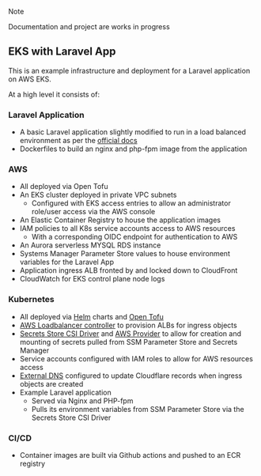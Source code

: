 > [!Note]
> Documentation and project are works in progress

## EKS with Laravel App
This is an example infrastructure and deployment for a Laravel application on AWS EKS.

At a high level it consists of:
### Laravel Application
- A basic Laravel application slightly modified to run in a load balanced environment as per the [official docs](https://laravel.com/docs/11.x/requests#configuring-trusted-proxies)
- Dockerfiles to build an nginx and php-fpm image from the application
### AWS
- All deployed via Open Tofu
- An EKS cluster deployed in private VPC subnets 
  - Configured with EKS access entries to allow an administrator role/user access via the AWS console
- An Elastic Container Registry to house the application images
- IAM policies to all K8s service accounts access to AWS resources
  - With a corresponding OIDC endpoint for authentication to AWS
- An Aurora serverless MYSQL RDS instance
- Systems Manager Parameter Store values to house environment variables for the Laravel App
- Application ingress ALB fronted by and locked down to CloudFront
- CloudWatch for EKS control plane node logs
### Kubernetes
- All deployed via [Helm](https://helm.sh) charts and [Open Tofu](https://opentofu.org)
- [AWS Loadbalancer controller](https://kubernetes-sigs.github.io/aws-load-balancer-controller/latest/) to provision ALBs for ingress objects
- [Secrets Store CSI Driver](https://secrets-store-csi-driver.sigs.k8s.io) and [AWS Provider](https://github.com/aws/secrets-store-csi-driver-provider-aws) to allow for creation and mounting of secrets pulled from SSM Parameter Store and Secrets Manager
- Service accounts configured with IAM roles to allow for AWS resources access
- [External DNS](https://kubernetes-sigs.github.io/external-dns/latest/) configured to update Cloudflare records when ingress objects are created
- Example Laravel application
  - Served via Nginx and PHP-fpm
  - Pulls its environment variables from SSM Parameter Store via the Secrets Store CSI Driver
### CI/CD
- Container images are built via Github actions and pushed to an ECR registry
